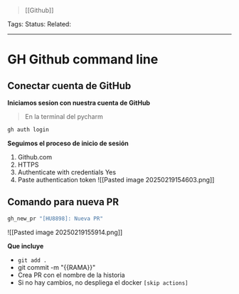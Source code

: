 > [[Github]]

Tags: 
Status: 
Related: 

___
# GH Github command line

## Conectar cuenta de GitHub

**Iniciamos sesion con nuestra cuenta de GitHub**
> En la terminal del pycharm
```sh
gh auth login
```

**Seguimos el proceso de inicio de sesión**
1. Github.com
2. HTTPS
3. Authenticate with credentials Yes
4. Paste authentication token
![[Pasted image 20250219154603.png]]
## Comando para nueva PR

```sh
gh_new_pr "[HU8898]: Nueva PR"
```

![[Pasted image 20250219155914.png]]

**Que incluye**
- `git add .`
- git commit -m "{{RAMA}}"
- Crea PR con el nombre de la historia
- Si no hay cambios, no despliega el docker `[skip actions]`

